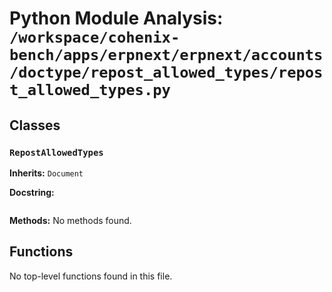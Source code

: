 # Python Module Analysis: `/workspace/cohenix-bench/apps/erpnext/erpnext/accounts/doctype/repost_allowed_types/repost_allowed_types.py`

## Classes

### `RepostAllowedTypes`
**Inherits:** `Document`


**Docstring:**
```

```

**Methods:**
No methods found.




## Functions

No top-level functions found in this file.

